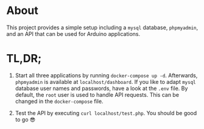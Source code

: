 # About

This project provides a simple setup including a `mysql` database, `phpmyadmin`, and an API that can be used for Arduino applications.

# TL,DR;

1. Start all three applications by running `docker-compose up -d`. Afterwards, `phpmyadmin` is available at `localhost/dashboard`.
If you like to adapt `mysql` database user names and passwords, have a look at the `.env` file. By default, the `root` user is used to handle API requests. This can be changed in the `docker-compose` file.

2. Test the API by executing  `curl localhost/test.php`. You should be good to go :sunglasses: